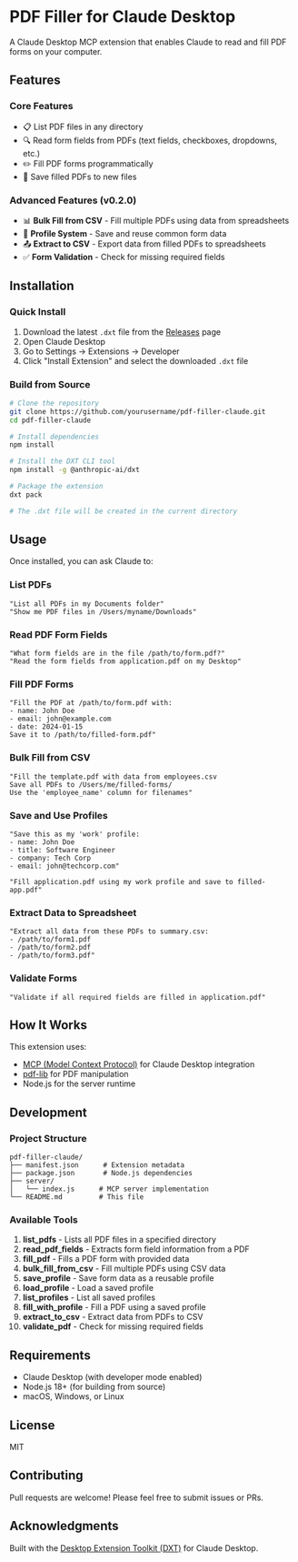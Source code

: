 # PDF Filler for Claude Desktop

A Claude Desktop MCP extension that enables Claude to read and fill PDF forms on your computer.

## Features

### Core Features
- 📋 List PDF files in any directory
- 🔍 Read form fields from PDFs (text fields, checkboxes, dropdowns, etc.)
- ✏️ Fill PDF forms programmatically
- 💾 Save filled PDFs to new files

### Advanced Features (v0.2.0)
- 📊 **Bulk Fill from CSV** - Fill multiple PDFs using data from spreadsheets
- 👤 **Profile System** - Save and reuse common form data
- 📤 **Extract to CSV** - Export data from filled PDFs to spreadsheets
- ✅ **Form Validation** - Check for missing required fields

## Installation

### Quick Install

1. Download the latest `.dxt` file from the [Releases](https://github.com/yourusername/pdf-filler-claude/releases) page
2. Open Claude Desktop
3. Go to Settings → Extensions → Developer
4. Click "Install Extension" and select the downloaded `.dxt` file

### Build from Source

```bash
# Clone the repository
git clone https://github.com/yourusername/pdf-filler-claude.git
cd pdf-filler-claude

# Install dependencies
npm install

# Install the DXT CLI tool
npm install -g @anthropic-ai/dxt

# Package the extension
dxt pack

# The .dxt file will be created in the current directory
```

## Usage

Once installed, you can ask Claude to:

### List PDFs
```
"List all PDFs in my Documents folder"
"Show me PDF files in /Users/myname/Downloads"
```

### Read PDF Form Fields
```
"What form fields are in the file /path/to/form.pdf?"
"Read the form fields from application.pdf on my Desktop"
```

### Fill PDF Forms
```
"Fill the PDF at /path/to/form.pdf with:
- name: John Doe
- email: john@example.com
- date: 2024-01-15
Save it to /path/to/filled-form.pdf"
```

### Bulk Fill from CSV
```
"Fill the template.pdf with data from employees.csv 
Save all PDFs to /Users/me/filled-forms/
Use the 'employee_name' column for filenames"
```

### Save and Use Profiles
```
"Save this as my 'work' profile:
- name: John Doe
- title: Software Engineer
- company: Tech Corp
- email: john@techcorp.com"

"Fill application.pdf using my work profile and save to filled-app.pdf"
```

### Extract Data to Spreadsheet
```
"Extract all data from these PDFs to summary.csv:
- /path/to/form1.pdf
- /path/to/form2.pdf
- /path/to/form3.pdf"
```

### Validate Forms
```
"Validate if all required fields are filled in application.pdf"
```

## How It Works

This extension uses:
- [MCP (Model Context Protocol)](https://github.com/anthropics/mcp) for Claude Desktop integration
- [pdf-lib](https://github.com/Hopding/pdf-lib) for PDF manipulation
- Node.js for the server runtime

## Development

### Project Structure
```
pdf-filler-claude/
├── manifest.json      # Extension metadata
├── package.json       # Node.js dependencies
├── server/
│   └── index.js      # MCP server implementation
└── README.md         # This file
```

### Available Tools

1. **list_pdfs** - Lists all PDF files in a specified directory
2. **read_pdf_fields** - Extracts form field information from a PDF
3. **fill_pdf** - Fills a PDF form with provided data
4. **bulk_fill_from_csv** - Fill multiple PDFs using CSV data
5. **save_profile** - Save form data as a reusable profile
6. **load_profile** - Load a saved profile
7. **list_profiles** - List all saved profiles
8. **fill_with_profile** - Fill a PDF using a saved profile
9. **extract_to_csv** - Extract data from PDFs to CSV
10. **validate_pdf** - Check for missing required fields

## Requirements

- Claude Desktop (with developer mode enabled)
- Node.js 18+ (for building from source)
- macOS, Windows, or Linux

## License

MIT

## Contributing

Pull requests are welcome! Please feel free to submit issues or PRs.

## Acknowledgments

Built with the [Desktop Extension Toolkit (DXT)](https://github.com/anthropics/dxt) for Claude Desktop.
